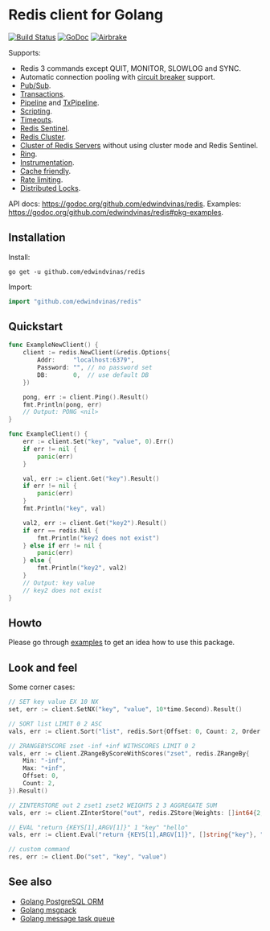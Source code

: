 # Redis client for Golang

[![Build Status](https://travis-ci.org/go-redis/redis.png?branch=master)](https://travis-ci.org/go-redis/redis)
[![GoDoc](https://godoc.org/github.com/edwindvinas/redis?status.svg)](https://godoc.org/github.com/edwindvinas/redis)
[![Airbrake](https://img.shields.io/badge/kudos-airbrake.io-orange.svg)](https://airbrake.io)

Supports:

- Redis 3 commands except QUIT, MONITOR, SLOWLOG and SYNC.
- Automatic connection pooling with [circuit breaker](https://en.wikipedia.org/wiki/Circuit_breaker_design_pattern) support.
- [Pub/Sub](https://godoc.org/github.com/edwindvinas/redis#PubSub).
- [Transactions](https://godoc.org/github.com/edwindvinas/redis#example-Client-TxPipeline).
- [Pipeline](https://godoc.org/github.com/edwindvinas/redis#example-Client-Pipeline) and [TxPipeline](https://godoc.org/github.com/edwindvinas/redis#example-Client-TxPipeline).
- [Scripting](https://godoc.org/github.com/edwindvinas/redis#Script).
- [Timeouts](https://godoc.org/github.com/edwindvinas/redis#Options).
- [Redis Sentinel](https://godoc.org/github.com/edwindvinas/redis#NewFailoverClient).
- [Redis Cluster](https://godoc.org/github.com/edwindvinas/redis#NewClusterClient).
- [Cluster of Redis Servers](https://godoc.org/github.com/edwindvinas/redis#example-NewClusterClient--ManualSetup) without using cluster mode and Redis Sentinel.
- [Ring](https://godoc.org/github.com/edwindvinas/redis#NewRing).
- [Instrumentation](https://godoc.org/github.com/edwindvinas/redis#ex-package--Instrumentation).
- [Cache friendly](https://github.com/go-redis/cache).
- [Rate limiting](https://github.com/edwindvinas/redis_rate).
- [Distributed Locks](https://github.com/bsm/redislock).

API docs: https://godoc.org/github.com/edwindvinas/redis.
Examples: https://godoc.org/github.com/edwindvinas/redis#pkg-examples.

## Installation

Install:

```shell
go get -u github.com/edwindvinas/redis
```

Import:

```go
import "github.com/edwindvinas/redis"
```

## Quickstart

```go
func ExampleNewClient() {
	client := redis.NewClient(&redis.Options{
		Addr:     "localhost:6379",
		Password: "", // no password set
		DB:       0,  // use default DB
	})

	pong, err := client.Ping().Result()
	fmt.Println(pong, err)
	// Output: PONG <nil>
}

func ExampleClient() {
	err := client.Set("key", "value", 0).Err()
	if err != nil {
		panic(err)
	}

	val, err := client.Get("key").Result()
	if err != nil {
		panic(err)
	}
	fmt.Println("key", val)

	val2, err := client.Get("key2").Result()
	if err == redis.Nil {
		fmt.Println("key2 does not exist")
	} else if err != nil {
		panic(err)
	} else {
		fmt.Println("key2", val2)
	}
	// Output: key value
	// key2 does not exist
}
```

## Howto

Please go through [examples](https://godoc.org/github.com/edwindvinas/redis#pkg-examples) to get an idea how to use this package.

## Look and feel

Some corner cases:

```go
// SET key value EX 10 NX
set, err := client.SetNX("key", "value", 10*time.Second).Result()

// SORT list LIMIT 0 2 ASC
vals, err := client.Sort("list", redis.Sort{Offset: 0, Count: 2, Order: "ASC"}).Result()

// ZRANGEBYSCORE zset -inf +inf WITHSCORES LIMIT 0 2
vals, err := client.ZRangeByScoreWithScores("zset", redis.ZRangeBy{
	Min: "-inf",
	Max: "+inf",
	Offset: 0,
	Count: 2,
}).Result()

// ZINTERSTORE out 2 zset1 zset2 WEIGHTS 2 3 AGGREGATE SUM
vals, err := client.ZInterStore("out", redis.ZStore{Weights: []int64{2, 3}}, "zset1", "zset2").Result()

// EVAL "return {KEYS[1],ARGV[1]}" 1 "key" "hello"
vals, err := client.Eval("return {KEYS[1],ARGV[1]}", []string{"key"}, "hello").Result()

// custom command
res, err := client.Do("set", "key", "value")
```

## See also

- [Golang PostgreSQL ORM](https://github.com/go-pg/pg)
- [Golang msgpack](https://github.com/vmihailenco/msgpack)
- [Golang message task queue](https://github.com/vmihailenco/taskq)
